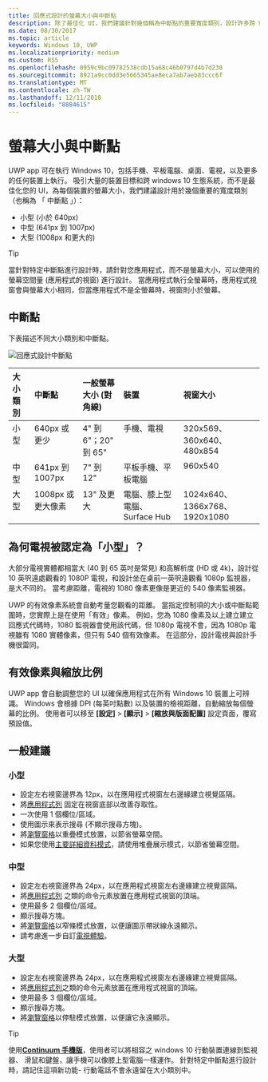 ```yaml
---
title: 回應式設計的螢幕大小與中斷點
description: 除了最佳化 UI，我們建議針對幾個稱為中斷點的重要寬度類別，設計許多跨 Windows 10 生態系統的裝置。
ms.date: 08/30/2017
ms.topic: article
keywords: Windows 10, UWP
ms.localizationpriority: medium
ms.custom: RS5
ms.openlocfilehash: 0959c9bc09782538cdb15a68c46b0797d4b7d230
ms.sourcegitcommit: 8921a9cc0dd3e5665345ae8eca7ab7aeb83ccc6f
ms.translationtype: MT
ms.contentlocale: zh-TW
ms.lasthandoff: 12/11/2018
ms.locfileid: "8884615"
---
```

#  <a name="screen-sizes-and-breakpoints"></a>螢幕大小與中斷點

UWP app 可在執行 Windows 10，包括手機、平板電腦、桌面、電視，以及更多的任何裝置上執行。 吸引大量的裝置目標和跨 windows 10 生態系統，而不是最佳化您的 UI，為每個裝置的螢幕大小，我們建議設計用於幾個重要的寬度類別 （也稱為 「 中斷點 」）： 
- 小型 (小於 640px) 
- 中型 (641px 到 1007px)
- 大型 (1008px 和更大的)

> [!TIP]
> 當針對特定中斷點進行設計時，請針對您應用程式，而不是螢幕大小，可以使用的螢幕空間量 (應用程式的視窗) 進行設計。 當應用程式執行全螢幕時，應用程式視窗會與螢幕大小相同，但當應用程式不是全螢幕時，視窗則小於螢幕。

## <a name="breakpoints"></a>中斷點
下表描述不同大小類別和中斷點。

![回應式設計中斷點](images/breakpoints/size-classes.svg)

<table>
<thead>
<tr class="header">
<th align="left">大小類別</th>
<th align="left">中斷點</th>
<th align="left">一般螢幕大小 (對角線)</th>
<th align="left">裝置</th>
<th align="left">視窗大小</th>
</tr>
</thead>
<tbody>
<tr class="even">
<td style="vertical-align:top;">小型</td>
<td style="vertical-align:top;">640px 或更少</td>
<td style="vertical-align:top;">4&quot; 到 6&quot;；20&quot; 到 65&quot;</td>
<td style="vertical-align:top;">手機、電視</td>
<td style="vertical-align:top;">320x569、360x640、480x854</td>
</tr>
<tr class="odd">
<td style="vertical-align:top;">中型</td>
<td style="vertical-align:top;">641px 到 1007px</td>
<td style="vertical-align:top;">7&quot; 到 12&quot;</td>
<td style="vertical-align:top;">平板手機、平板電腦</td>
<td style="vertical-align:top;">960x540</td>
</tr>
<tr class="even">
<td style="vertical-align:top;">大型</td>
<td style="vertical-align:top;">1008px 或更大像素</td>
<td style="vertical-align:top;">13&quot; 及更大</td>
<td style="vertical-align:top;">電腦、膝上型電腦、Surface Hub</td>
<td style="vertical-align:top;">1024x640、1366x768、1920x1080</td>
</tr>
</tbody>
</table>

## <a name="why-are-tvs-considered-small"></a>為何電視被認定為「小型」？ 

大部分電視實體都相當大 (40 到 65 英吋是常見) 和高解析度 (HD 或 4k)，設計從 10 英呎遠處觀看的 1080P 電視，和設計坐在桌前一英呎遠觀看 1080p 監視器，是大不同的。 當考慮距離，電視的 1080 像素更像是更近的 540 像素監視器。

UWP 的有效像素系統會自動考量您觀看的距離。 當指定控制項的大小或中斷點範圍時，您實際上是在使用「有效」像素。 例如，您為 1080 像素及以上建立建立回應式代碼時，1080 監視器會使用該代碼，但 1080p 電視不會，因為 1080p 電視雖有 1080 實體像素，但只有 540 個有效像素。 在這部分，設計電視與設計手機很雷同。

## <a name="effective-pixels-and-scale-factor"></a>有效像素與縮放比例

UWP app 會自動調整您的 UI 以確保應用程式在所有 Windows 10 裝置上可辨識。 Windows 會根據 DPI (每英吋點數) 以及裝置的檢視距離，自動縮放每個螢幕的比例。 使用者可以移至 **\[設定\]** > **\[顯示\]** > **\[縮放與版面配置\]** 設定頁面，覆寫預設值。 


## <a name="general-recommendations"></a>一般建議

### <a name="small"></a>小型
- 設定左右視窗邊界為 12px，以在應用程式視窗左右邊緣建立視覺區隔。
- 將[應用程式列](../controls-and-patterns/app-bars.md) 固定在視窗底部以改善存取性。
- 一次使用 1 個欄位/區域。
- 使用圖示來表示搜尋 (不顯示搜尋方塊)。
- 將[瀏覽窗格](../controls-and-patterns/navigationview.md)以重疊模式放置，以節省螢幕空間。
- 如果您使用[主要詳細資料模式](../controls-and-patterns/master-details.md)，請使用堆疊展示模式，以節省螢幕空間。

### <a name="medium"></a>中型
- 設定左右視窗邊界為 24px，以在應用程式視窗左右邊緣建立視覺區隔。
- 將[應用程式列](../controls-and-patterns/app-bars.md) 之類的命令元素放置在應用程式視窗的頂端。
- 使用最多 2 個欄位/區域。
- 顯示搜尋方塊。
- 將[瀏覽窗格](../controls-and-patterns/navigationview.md)以窄條模式放置，以便讓圖示帶狀線永遠顯示。
- 請考慮進一步自訂[電視體驗](http://go.microsoft.com/fwlink/?LinkId=760736)。

### <a name="large"></a>大型
- 設定左右視窗邊界為 24px，以在應用程式視窗左右邊緣建立視覺區隔。
- 將[應用程式列](../controls-and-patterns/app-bars.md)之類的命令元素放置在應用程式視窗的頂端。
- 使用最多 3 個欄位/區域。
- 顯示搜尋方塊。
- 將[瀏覽窗格](../controls-and-patterns/navigationview.md)以停駐模式放置，以便讓它永遠顯示。

>[!TIP] 
> 使用[**Continuum 手機版**](http://go.microsoft.com/fwlink/p/?LinkID=699431)，使用者可以將相容之 windows 10 行動裝置連線到監視器、 滑鼠和鍵盤，讓手機可以像膝上型電腦一樣運作。 針對特定中斷點進行設計時，請記住這項新功能- 行動電話不會永遠留在大小類別中。


